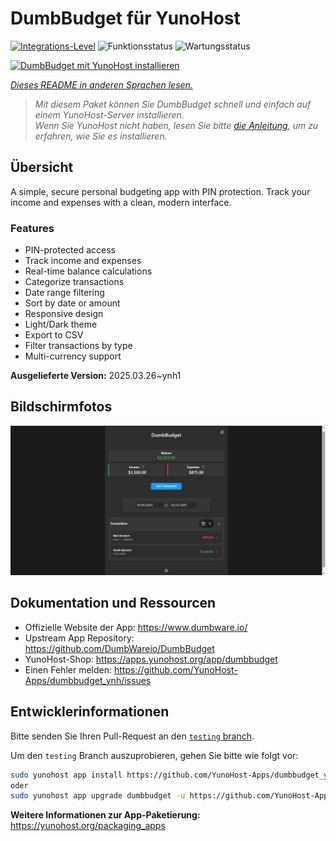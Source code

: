 <!--
N.B.: Diese README wurde automatisch von <https://github.com/YunoHost/apps/tree/master/tools/readme_generator> generiert.
Sie darf NICHT von Hand bearbeitet werden.
-->

# DumbBudget für YunoHost

[![Integrations-Level](https://apps.yunohost.org/badge/integration/dumbbudget)](https://ci-apps.yunohost.org/ci/apps/dumbbudget/)
![Funktionsstatus](https://apps.yunohost.org/badge/state/dumbbudget)
![Wartungsstatus](https://apps.yunohost.org/badge/maintained/dumbbudget)

[![DumbBudget mit YunoHost installieren](https://install-app.yunohost.org/install-with-yunohost.svg)](https://install-app.yunohost.org/?app=dumbbudget)

*[Dieses README in anderen Sprachen lesen.](./ALL_README.md)*

> *Mit diesem Paket können Sie DumbBudget schnell und einfach auf einem YunoHost-Server installieren.*  
> *Wenn Sie YunoHost nicht haben, lesen Sie bitte [die Anleitung](https://yunohost.org/install), um zu erfahren, wie Sie es installieren.*

## Übersicht

A simple, secure personal budgeting app with PIN protection. Track your income and expenses with a clean, modern interface.

### Features

- PIN-protected access
- Track income and expenses
- Real-time balance calculations
- Categorize transactions
- Date range filtering
- Sort by date or amount
- Responsive design
- Light/Dark theme
- Export to CSV
- Filter transactions by type
- Multi-currency support


**Ausgelieferte Version:** 2025.03.26~ynh1

## Bildschirmfotos

![Bildschirmfotos von DumbBudget](./doc/screenshots/screenshot.png)

## Dokumentation und Ressourcen

- Offizielle Website der App: <https://www.dumbware.io/>
- Upstream App Repository: <https://github.com/DumbWareio/DumbBudget>
- YunoHost-Shop: <https://apps.yunohost.org/app/dumbbudget>
- Einen Fehler melden: <https://github.com/YunoHost-Apps/dumbbudget_ynh/issues>

## Entwicklerinformationen

Bitte senden Sie Ihren Pull-Request an den [`testing` branch](https://github.com/YunoHost-Apps/dumbbudget_ynh/tree/testing).

Um den `testing` Branch auszuprobieren, gehen Sie bitte wie folgt vor:

```bash
sudo yunohost app install https://github.com/YunoHost-Apps/dumbbudget_ynh/tree/testing --debug
oder
sudo yunohost app upgrade dumbbudget -u https://github.com/YunoHost-Apps/dumbbudget_ynh/tree/testing --debug
```

**Weitere Informationen zur App-Paketierung:** <https://yunohost.org/packaging_apps>
